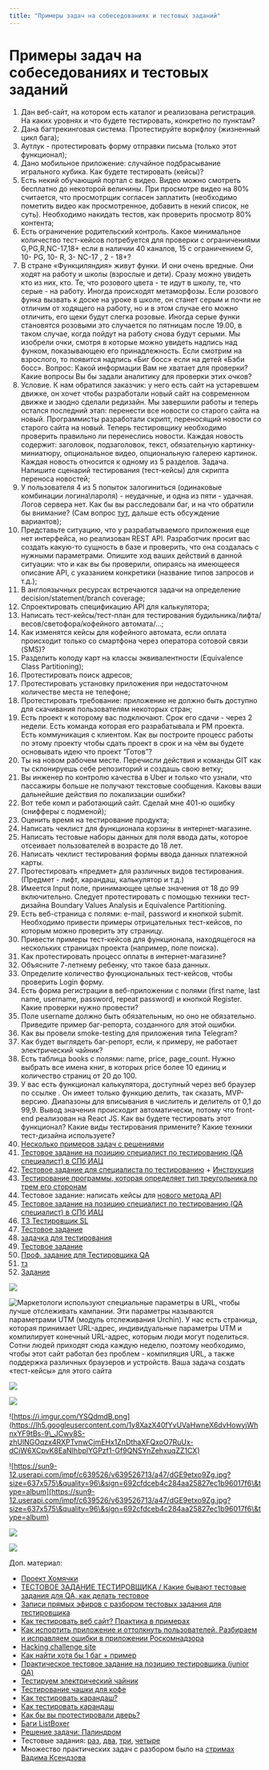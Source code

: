 ```yaml
---
title: "Примеры задач на собеседованиях и тестовых заданий"
---
```


# Примеры задач на собеседованиях и тестовых заданий

1. Дан веб-сайт, на котором есть каталог и реализована регистрация. На каких уровнях и что будете тестировать, конкретно по пунктам?
2. Дана багтрекинговая система. Протестируйте воркфлоу (жизненный цикл бага);
3. Аутлук - протестировать форму отправки письма (только этот функционал);
4. Дано мобильное приложение: случайное подбрасывание игрального кубика. Как будете тестировать (кейсы)?
5. Есть некий обучающий портал с видео. Видео можно смотреть бесплатно до некоторой величины. При просмотре видео на 80% считается, что просмотрщик согласен заплатить (необходимо пометить видео как просмотренное, добавить в некий список, не суть). Необходимо накидать тестов, как проверить просмотр 80% контента;
6. Есть ограничение родительский контроль. Какое минимальное количество тест-кейсов потребуется для проверки с ограничениями G,PG,R,NC-17,18+ если в наличии 40 каналов, 15 с ограничением G, 10- PG, 10- R, 3- NC-17 , 2 - 18+?
7. В стране «Функциляндия» живут функи. И они очень вредные. Они ходят на работу и школы (взрослые и дети). Сразу можно увидеть кто из них, кто. Те, что розового цвета - те идут в школу, те, что серые - на работу. Иногда происходят метаморфозы. Если розового функа вызвать к доске на уроке в школе, он станет серым и почти не отличим от ходящего на работу, но и в этом случае его можно отличить, его щеки будут слегка розовые. Иногда серые функи становятся розовыми это случается по пятницам после 19.00, в таком случае, когда пойдут на работу снова будут серыми. Мы изобрели очки, смотря в которые можно увидеть надпись над функом, показывающею его принадлежность. Если смотрим на взрослого, то появится надпись «Биг босс» если на детей «Бэби босс». Вопрос: Какой информации Вам не хватает для проверки? Какие вопросы Вы бы задали аналитику для проверки этих очков?
8. Условие. К нам обратился заказчик: у него есть сайт на устаревшем движке, он хочет чтобы разработали новый сайт на современном движке и заодно сделали редизайн. Мы завершили работы и теперь остался последний этап: перенести все новости со старого сайта на новый. Программисты разработали скрипт, переносящий новости со старого сайта на новый. Теперь тестировщику необходимо проверить правильно ли перенеслись новости. Каждая новость содержит: заголовок, подзаголовок, текст, обязательную картинку-миниатюру, опциональное видео, опциональную галерею картинок. Каждая новость относится к одному из 5 разделов. Задача. Напишите сценарий тестирования (тест-кейсы) для скрипта переноса новостей;
9. У пользователя 4 из 5 попыток залогиниться (одинаковые комбинации логина\пароля) - неудачные, и одна из пяти - удачная. Логов сервера нет. Как бы вы расследовали баг, и на что обратили бы внимание? (Сам вопрос [тут](https://t.me/qa\_ru/177013), дальше есть обсуждение вариантов);
10. Представьте ситуацию, что у разрабатываемого приложения еще нет интерфейса, но реализован REST API. Разработчик просит вас создать какую-то сущность в базе и проверить, что она создалась с нужными параметрами. Опишите ход ваших действий в данной ситуации: что и как вы бы проверили, опираясь на имеющееся описание API, с указанием конкретики (название типов запросов и т.д.);
11. В англоязычных ресурсах встречаются задачи на определение decision/statement/branch coverage;
12. Спроектировать спецификацию API для калькулятора;
13. Написать тест-кейсы/тест-план для тестирования будильника/лифта/весов/светофора/кофейного автомата/…;
14. Как изменятся кейсы для кофейного автомата, если оплата происходит только со смартфона через оператора сотовой связи (SMS)?
15. Разделить колоду карт на классы эквивалентности (Equivalence Class Partitioning);
16. Протестировать поиск адресов;
17. Протестировать установку приложения при недостаточном количестве места не телефоне;
18. Протестировать требование: приложение не должно быть доступно для скачивания пользователям некоторых стран;
19. Есть проект к которому вас подключают. Срок его сдачи - через 2 недели. Есть команда которая его разрабатывала и РМ проекта. Есть коммуникация с клиентом. Как вы построите процесс работы по этому проекту чтобы сдать проект в срок и на чём вы будете основывать идею что проект “Готов”?
20. Ты на новом рабочем месте. Перечисли действия и команды GIT как ты склонируешь себе репозиторий и создашь свою ветку;
21. Вы инженер по контролю качества в Uber и только что узнали, что пассажиры больше не получают текстовые сообщения. Каковы ваши дальнейшие действия по локализации ошибки?
22. Вот тебе комп и работающий сайт. Сделай мне 401-ю ошибку (снифферы с подменой);
23. Оценить время на тестирование продукта;
24. Написать чеклист для функционала корзины в интернет-магазине.
25. Написать тестовые наборы данных для поля ввода даты, которое отсеивает пользователей в возрасте до 18 лет.
26. Написать чеклист тестирования формы ввода данных платежной карты.
27. Протестировать «предмет» для различных видов тестирования. (Предмет - лифт, карандаш, калькулятор и т.д.)
28. Имеется Input поле, принимающее целые значения от 18 до 99 включительно. Следует протестировать с помощью техники тест-дизайна Boundary Values ​​Analysis и Equivalence Partitioning.
29. Есть веб-страница с полями: e-mail, password и кнопкой submit. Необходимо привести примеры отрицательных тест-кейсов, по которым можно проверить эту страницу.
30. Привести примеры тест-кейсов для функционала, находящегося на нескольких страницах проекта (например, поле поиска).
31. Как протестировать процесс оплаты в интернет-магазине?
32. Объясните 7-летнему ребенку, что такое база данных.
33. Определите количество функциональных тест-кейсов, чтобы проверить Login форму.
34. Есть форма регистрации в веб-приложении с полями (first name, last name, username, password, repeat password) и кнопкой Register. Какие проверки нужно провести?
35. Поле username должно быть обязательным, но оно не обязательно. Приведите пример баг-репорта, созданного для этой ошибки.
36. Как вы провели smoke-testing для приложения типа Telegram?
37. Как будет выглядеть баг-репорт, если, к примеру, не работает электрический чайник?
38. Есть таблица books с полями: name, price, page\_count. Нужно выбрать все имена книг, в которых price более 10 единиц и количество страниц от 20 до 100.
39. У вас есть функционал калькулятора, доступный через веб браузер по ссылке . Он имеет только функцию делить, так сказать, MVP-версию. Диапазоны для вписывания в числитель и делитель от 0,1 до 99,9. Вывод значения происходит автоматически, потому что front-end реализован на React JS. Как вы будете тестировать этот функционал? Какие виды тестирования примените? Какие техники тест-дизайна используете?
40. [Несколько примеров задач с решениями](https://drive.google.com/file/d/1bUoYe6KeNO8bR3hhv-9ChuNPo0CwG1PX/view)
41. [Тестовое задание на позицию специалист по тестированию (QA специалист) в СПб ИАЦ](https://docs.google.com/document/u/0/d/1xJuebAdcFSBQtVpmvWjjkPDXLalvx2gAjd8Fhe\_UTg4/mobilebasic)
42. [Тестовое задание для специалиста по тестированию](https://docs.google.com/document/d/19wWZLQNDe8DSHZ8BAuX-DFa62SRYBy3qOKJAgqCqqQs/edit) + [Инструкция](https://docs.google.com/document/d/18289fUEOSX1pmaLVBFmOMf32s1vAd5uVOLiTNoaLB40/edit)
43. [Тестирование программы, которая определяет тип треугольника по трем его сторонам](https://playground.learnqa.ru/puzzle/triangle)
44. Тестовое задание: написать кейсы для [нового метода API](https://disk.yandex.ru/i/esax6PM2rZxLTw)
45. [Тестовое задание на позицию специалист по тестированию (QA специалист) в СПб ИАЦ](https://docs.google.com/document/u/0/d/1kQ\_WOYty6\_2jO4b8avLsIbRKl\_wEYAxaLINPglZXYg4/mobilebasic)
46. [ТЗ Тестировщик SL](https://docs.google.com/document/d/1SJkIiqpkRsRLuAO3bp3aSK82Idy6jnlhBYXK1fnfLcY/edit)
47. [Тестовое задание](https://docs.google.com/document/d/1mk89HloPcct0DxeHX9DtyVbZ9GpuGaCczoTq9Pemuk0/edit)
48. [задачка для тестирования](https://software-testing.ru/forum/index.php?/topic/16123-zadachka-dlia-testirovaniia/)
49. [Тестовое задание](https://docs.google.com/document/d/1ZL5EtUXHr-eDFop86JbsDNOpM-t7GVXlDchKtVJ1U\_c/edit)
50. [Проф. задание для Тестировщика QA](https://telegra.ph/Prof-zadanie-dlya-Testirovshchika-QA-09-09)
51. [тз](https://docs.google.com/document/d/1H2DyCiIerU7cBvXeEQCDbUOL743jyhe5DbMpX\_RqSSM/mobilebasic)
52. [Задание](https://docs.google.com/document/d/1faHFLLjdmoC52pBbyCBu273WBPJR-PSw\_xHZwvP2NIw/edit)

![](https://lh4.googleusercontent.com/t3VTSFS-rfFGnSTYY\_kXosUjqoExz92wzOx70umiN6WwgXetpdztYmt3xJ5QpOmmcehJUmoKy2APFdcNb3r2l-OTibXXFJd6V2lqsXSI\_FItk40gTycOUjoKNBpVgWABHJHSKsz4)

![Маркетологи используют специальные параметры в URL, чтобы лучше отслеживать кампании. Эти параметры называются параметрами UTM (модуль отслеживания Urchin). У нас есть страница, которая принимает URL-адрес, индивидуальные параметры UTM и компилирует конечный URL-адрес, которым люди могут поделиться. Сотни людей приходят сюда каждую неделю, поэтому необходимо, чтобы этот сайт работал без проблем - компиляция URL, а также поддержка различных браузеров и устройств. Ваша задача создать «тест-кейсы» для этого сайта](https://lh3.googleusercontent.com/r7OIJBOVa6VnlwPDZPNSEltolLWES-EGCWViIsyz1z\_MNSPnG5HZZs46uQXi2JD3jsfUru3yzFNrgmj6cd6BtpGUwPku\_u6pI9q2zAAvqdobRGYK-ecun9yNY-BBHJT6nBdKiiec)

![](https://lh4.googleusercontent.com/fK1w\_Z5yugxiKb1bJjctR\_OH8Yjy6bBMAEAyd-b56gHz3AUMVfDyYvkHckZEymBaT9axCem2wdSlVAIikgo3ohXLzwztJaWlwi0-5Xsf\_iytC6bkmZZYdVkbok47JxaEFG0GzLGt)

![](https://lh4.googleusercontent.com/qhrKfp9-hCcxWISuBuUm7cb52vdh\_uv9e20ehWj7fGSrfY1b-fnY0hO\_ZK2Youkk7CfnVgPWzwGgPr4Ohyv1GtfSZS8zTbSwqN98wNHIsuSpMDhxaJjc90yGq8c\_MTb-K3WpVEXm)

![https://i.imgur.com/YSQdmdB.png](https://lh5.googleusercontent.com/1y8XazX40fYvUVaHwneX6dvHowyjWhnxYF9tBs-9\_JCwy8S-zhUlNGOqzx4RXPTvnwCjmEHx1ZnDthaXFQxoO7RuUx-dCiW6XCpvK8EaNIhbplYGPzf1-Gf9QNSYnZehxuqZZ1CX)

![https://sun9-12.userapi.com/impf/c639526/v639526713/a47/dGE9etxo9Zg.jpg?size=637x575\&quality=96\&sign=692cfdceb4c284aa25827ec1b96017f6\&type=album](https://sun9-12.userapi.com/impf/c639526/v639526713/a47/dGE9etxo9Zg.jpg?size=637x575\&quality=96\&sign=692cfdceb4c284aa25827ec1b96017f6\&type=album)

![](https://lh3.googleusercontent.com/YWyjMbseI3vRYKMefpy\_XtNsizwzxhdWs0l8FxMivLB3BYyb0G1a-zGw06KMBXKUntoL0lemzrNxqa49l1DN3uMOE8h6o0xgU4qpccTDpWaogddCsXSitS2Q1kutwEtkNahjZzzL)

![](https://lh5.googleusercontent.com/xV3F1E1LjxPvnPBz0d4j2GSTxnCR\_2JQ7IMaZ\_lsE7QqWjY25VwrHctffEG3t1mnq3\_fr5c4lq9IxwjEIuGRkJlvI9NFqDn2BjrcU4UPRgXu9EhxPCGecZZf0CcsJjf6JfNXbNTQ)

Доп. материал:

* [Проект Хомячки](https://software-testing.ru/forum/index.php?/forum/736-proekt-khomiachki/)
* [ТЕСТОВОЕ ЗАДАНИЕ ТЕСТИРОВЩИКА / Какие бывают тестовые задания для QA, как делать тестовое](https://www.youtube.com/watch?v=q75avN98ibg\&feature=youtu.be\&ab\_channel=AlphaITSchool)
* [Записи прямых эфиров с разбором тестовых задания для тестировщика](https://www.youtube.com/playlist?list=PLKbJd47Kcbjtjxj9HrDWcT\_tR5ZJ-yjzn)
* [Как тестировать веб сайт? Практика в примерах](https://www.youtube.com/watch?v=7jsO95MEkC0)
* [Как испортить приложение и оттолкнуть пользователей. Разбираем и исправляем ошибки в приложении Роскомнадзора](https://vc.ru/design/224426-kak-isportit-prilozhenie-i-ottolknut-polzovateley-razbiraem-i-ispravlyaem-oshibki-v-prilozhenii-roskomnadzora)
* [Hacking challenge site](https://hack.ainfosec.com)
* [Как найти хотя бы 1 баг + пример](https://www.youtube.com/watch?v=eS\_dn64GuaQ)
* [Практическое тестовое задание на позицию тестировщика (junior QA)](https://www.youtube.com/watch?v=3Ufo23ylSPU)
* [Тестируем электрический чайник](https://www.learnqa.ru/tpost/6xpsluumu1-testiruem-elektricheskii-chainik)
* [Тестирование чашки для кофе](https://vk.com/topic-28941412\_29428317)
* [Как тестировать карандаш?](https://www.youtube.com/watch?v=Erctsy6i0zo)
* [Как тестировать карандаш](https://www.youtube.com/watch?v=HWmDx8AD4eU)
* [Как бы вы протестировали дверь?](https://tproger.ru/quiz/kak-by-vy-protestirovali-dver/)
* [Баги ListBoxer](https://software-testing.ru/forum/index.php?/topic/37944-bagi-listboxer/)
* [Решение задачи: Палиндром](http://ap-test-team.blogspot.com/2011/08/blog-post.html)
* Тестовые задания: [раз](https://www.youtube.com/watch?v=Oafuzm8zcC8), [два](https://www.youtube.com/watch?v=9qc-7Gh6\_DU), [три](https://www.youtube.com/watch?v=RU1\_LAzJ3dw), [четыре](https://www.youtube.com/watch?v=XYDgk1cdFLU)
* Множество практических задач с разбором было на [стримах Вадима Ксендзова](https://www.youtube.com/channel/UC6hNNlCXv1ZgdGpziNf83RA/videos)
